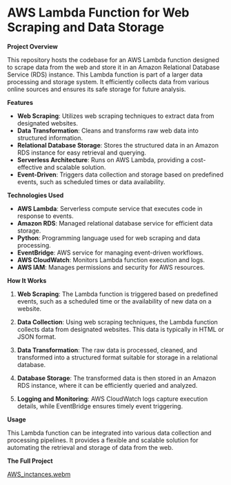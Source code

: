 # AWS Lambda Function for Web Scraping and Data Storage

**Project Overview**

This repository hosts the codebase for an AWS Lambda function designed to scrape data from the web and store it in an Amazon Relational Database Service (RDS) instance. This Lambda function is part of a larger data processing and storage system. It efficiently collects data from various online sources and ensures its safe storage for future analysis.

**Features**

- **Web Scraping**: Utilizes web scraping techniques to extract data from designated websites.
- **Data Transformation**: Cleans and transforms raw web data into structured information.
- **Relational Database Storage**: Stores the structured data in an Amazon RDS instance for easy retrieval and querying.
- **Serverless Architecture**: Runs on AWS Lambda, providing a cost-effective and scalable solution.
- **Event-Driven**: Triggers data collection and storage based on predefined events, such as scheduled times or data availability.

**Technologies Used**

- **AWS Lambda**: Serverless compute service that executes code in response to events.
- **Amazon RDS**: Managed relational database service for efficient data storage.
- **Python**: Programming language used for web scraping and data processing.
- **EventBridge**: AWS service for managing event-driven workflows.
- **AWS CloudWatch**: Monitors Lambda function execution and logs.
- **AWS IAM**: Manages permissions and security for AWS resources.

**How It Works**

1. **Web Scraping**: The Lambda function is triggered based on predefined events, such as a scheduled time or the availability of new data on a website.

2. **Data Collection**: Using web scraping techniques, the Lambda function collects data from designated websites. This data is typically in HTML or JSON format.

3. **Data Transformation**: The raw data is processed, cleaned, and transformed into a structured format suitable for storage in a relational database.

4. **Database Storage**: The transformed data is then stored in an Amazon RDS instance, where it can be efficiently queried and analyzed.

5. **Logging and Monitoring**: AWS CloudWatch logs capture execution details, while EventBridge ensures timely event triggering.

**Usage**

This Lambda function can be integrated into various data collection and processing pipelines. It provides a flexible and scalable solution for automating the retrieval and storage of data from the web.

**The Full Project**

[AWS_inctances.webm](https://drive.google.com/file/d/1ufzY7f95Qg_f6BWR8Il7ANedRVVXmg_m/view)
